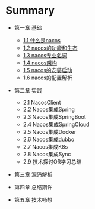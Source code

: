 # Summary

- 第一章 基础

  - [1.1 什么是nacos](Chapter1/Chapter1.1.md)
  - [1.2 nacos的功能和生态](Chapter1/Chapter1.2.md)
  - [1.3 nacos专业名词](Chapter1/Chapter1.3.md)
  - [1.4 nacos架构](Chapter1/Chapter1.4.md)
  - [1.5 nacos的安装启动](Chapter1/Chapter1.5.md)
  - 1.6 nacos的配置解析
  


- 第二章 实践

  - 2.1 NacosClient
  - 2.2 Nacos集成Spring
  - 2.3 Nacos集成SpringBoot
  - 2.4 Nacos集成SpringCloud
  - 2.5 Nacos集成Docker
  - 2.6 Nacos集成dubbo
  - 2.7 Nacos集成K8s
  - 2.8 Nacos集成Sync
  - 2.9 技术探讨OR学习总结
  


- 第三章 源码解析

- 第四章 总结期许

- 第五章 技术畅想
